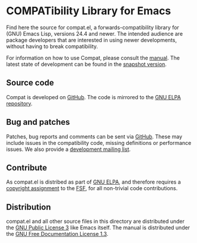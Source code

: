 COMPATibility Library for Emacs
===============================
Find here the source for compat.el, a forwards-compatibility library for (GNU)
Emacs Lisp, versions 24.4 and newer. The intended audience are package
developers that are interested in using newer developments, without having to
break compatibility.

For information on how to use Compat, please consult the [manual]. The latest
state of development can be found in the [snapshot version].

[manual]:
    https://elpa.gnu.org/packages/doc/compat.html
[snapshot version]:
    https://elpa.gnu.org/devel/doc/compat.html


Source code
-----------
Compat is developed on [GitHub]. The code is mirrored to the [GNU ELPA
repository].

[GitHub]:
    https://github.com/emacs-compat/compat
[GNU ELPA repository]:
    https://git.savannah.gnu.org/cgit/emacs/elpa.git/tree/?h=externals/compat


Bug and patches
---------------
Patches, bug reports and comments can be sent via [GitHub]. These may include
issues in the compatibility code, missing definitions or performance issues. We
also provide a [development mailing list].

[development mailing list]:
    https://lists.sr.ht/~pkal/compat-devel


Contribute
----------
As compat.el is distribed as part of [GNU ELPA], and therefore requires a
[copyright assignment] to the [FSF], for all non-trivial code contributions.

[GNU ELPA]:
    http://elpa.gnu.org/packages/compat.html
[copyright assignment]:
    https://www.gnu.org/software/emacs/manual/html_node/emacs/Copyright-Assignment.html
[FSF]:
    https://www.fsf.org/


Distribution
------------
compat.el and all other source files in this directory are distributed under the
[GNU Public License 3] like Emacs itself. The manual is distributed under the
[GNU Free Documentation License 1.3].

[GNU Public License 3]:
    https://www.gnu.org/licenses/gpl-3.0.en.html
[GNU Free Documentation License 1.3]:
    https://www.gnu.org/licenses/fdl-1.3.html
